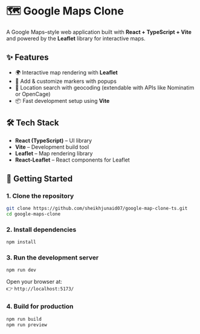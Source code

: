 # 🗺️ Google Maps Clone  

A Google Maps–style web application built with **React + TypeScript + Vite** and powered by the **Leaflet** library for interactive maps.  

## ✨ Features  
- 🌍 Interactive map rendering with **Leaflet**  
- 📍 Add & customize markers with popups  
- 🔎 Location search with geocoding (extendable with APIs like Nominatim or OpenCage)
- 📦 Fast development setup using **Vite**  

## 🛠️ Tech Stack  
- **React (TypeScript)** – UI library  
- **Vite** – Development build tool  
- **Leaflet** – Map rendering library  
- **React-Leaflet** – React components for Leaflet  

## 🚀 Getting Started  

### 1. Clone the repository  
```bash
git clone https://github.com/sheikhjunaid07/google-map-clone-ts.git
cd google-maps-clone
```

### 2. Install dependencies  
```bash
npm install
```

### 3. Run the development server  
```bash
npm run dev
```

Open your browser at:  
👉 `http://localhost:5173/`  

### 4. Build for production  
```bash
npm run build
npm run preview
```

